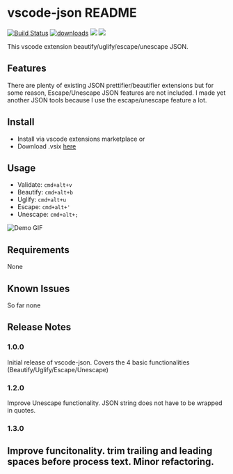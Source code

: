 # vscode-json README



[![Build Status](https://travis-ci.org/andyyaldoo/vscode-json.svg?branch=travis)](https://travis-ci.org/andyyaldoo/vscode-json)
[![downloads](https://img.shields.io/vscode-marketplace/d/andyyaldoo.vscode-json.svg)](#)
[![](https://img.shields.io/vscode-marketplace/v/andyyaldoo.vscode-json.svg)]()
[![](https://img.shields.io/vscode-marketplace/r/andyyaldoo.vscode-json.svg)]()

This vscode extension beautify/uglify/escape/unescape JSON.
## Features

There are plenty of existing JSON prettifier/beautifier extensions but for some reason, Escape/Unescape JSON features are not included. I made yet another JSON tools because I use the escape/unescape feature a lot.

## Install
* Install via vscode extensions marketplace
or
* Download .vsix [here](https://github.com/andyyaldoo/vscode-json/releases)

## Usage

* Validate: `cmd+alt+v`
* Beautify: `cmd+alt+b`
* Uglify: `cmd+alt+u`
* Escape: `cmd+alt+'`
* Unescape: `cmd+alt+;`


![Demo GIF](https://raw.githubusercontent.com/andyyaldoo/vscode-json/master/images/vscode-json.gif)

## Requirements

None

## Known Issues

So far none
## Release Notes

### 1.0.0

Initial release of vscode-json. Covers the 4 basic functionalities (Beautify/Uglify/Escape/Unescape)

### 1.2.0
Improve Unescape functionality. JSON string does not have to be wrapped in quotes.

### 1.3.0
Improve funcitonality. trim trailing and leading spaces before process text. Minor refactoring.
-----------------------------------------------------------------------------------------------------------
